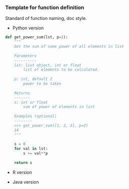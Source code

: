 ### Template for function definition

Standard of function naming, doc style.

* Python version
```python
def get_power_sum(lst, p=2):
    """
    Get the sum of some power of all elements in list
    
    Parameters
    ----------
    lst: list object, int or float
        list of elements to be calculated.
    
    p: int, default 2
        power to be taken
    
    Returns
    -------
    s: int or float
        sum of power of elements in list
    
    Examples (optional)
    --------
    >>> get_power_sum([1, 2, 3], p=2)
    14
    """
    
    s = 0
    for val in lst:
        s += val**p
     
    return s
```

* R version

* Java version
